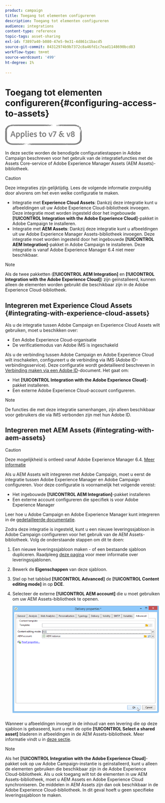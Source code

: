 ```yaml
---
product: campaign
title: Toegang tot elementen configureren
description: Toegang tot elementen configureren
audience: integrations
content-type: reference
topic-tags: asset-sharing
exl-id: f3897a40-b080-47e5-9e31-4d861c1bacd5
source-git-commit: 84312974b9b7372c8a46fd1c7ead1148690bcd83
workflow-type: tm+mt
source-wordcount: '499'
ht-degree: 1%

---
```


# Toegang tot elementen configureren{#configuring-access-to-assets}

![](../../assets/common.svg)

In deze sectie worden de benodigde configuratiestappen in Adobe Campaign beschreven voor het gebruik van de integratiefuncties met de Assets Core-service of Adobe Experience Manager Assets (AEM Assets)-bibliotheek.

>[!CAUTION]
>
>Deze integraties zijn gelijktijdig. Lees de volgende informatie zorgvuldig door alvorens om het even welke configuratie te maken.

* Integratie met **Experience Cloud Assets**: Dankzij deze integratie kunt u afbeeldingen uit uw Adobe Experience Cloud-bibliotheek invoegen. Deze integratie moet worden ingesteld door het ingebouwde **[!UICONTROL Integration with the Adobe Experience Cloud]**-pakket in Adobe Campaign te installeren.
* Integratie met **AEM Assets**: Dankzij deze integratie kunt u afbeeldingen uit uw Adobe Experience Manager Assets-bibliotheek invoegen. Deze integratie moet worden ingesteld door het ingebouwde **[!UICONTROL AEM Integration]**-pakket in Adobe Campaign te installeren. Deze integratie is vanaf Adobe Experience Manager 6.4 niet meer beschikbaar.

>[!NOTE]
>
>Als de twee pakketten (**[!UICONTROL AEM Integration]** en **[!UICONTROL Integration with the Adobe Experience Cloud]**) zijn geïnstalleerd, kunnen alleen de elementen worden gebruikt die beschikbaar zijn in de Adobe Experience Cloud-bibliotheek.

## Integreren met Experience Cloud Assets {#integrating-with-experience-cloud-assets}

Als u de integratie tussen Adobe Campaign en Experience Cloud Assets wilt gebruiken, moet u beschikken over:

* Een Adobe Experience Cloud-organisatie
* De verificatiemodus van Adobe IMS is ingeschakeld

Als u de verbinding tussen Adobe Campaign en Adobe Experience Cloud wilt inschakelen, configureert u de verbinding via IMS (Adobe ID-verbindingsservice). Deze configuratie wordt gedetailleerd beschreven in [Verbinding maken via een Adobe ID](../../integrations/using/about-adobe-id.md)-document. Het gaat om:

* Het **[!UICONTROL Integration with the Adobe Experience Cloud]**-pakket installeren.
* Een externe Adobe Experience Cloud-account configureren.

>[!NOTE]
>
>De functies die met deze integratie samenhangen, zijn alleen beschikbaar voor gebruikers die via IMS verbonden zijn met hun Adobe ID.

## Integreren met AEM Assets {#integrating-with-aem-assets}


>[!CAUTION]
>
>Deze mogelijkheid is ontleed vanaf Adobe Experience Manager 6.4. [Meer informatie](https://experienceleague.adobe.com/docs/experience-manager-64/release-notes/deprecated-removed-features.html?lang=en#removed-features)

Als u AEM Assets wilt integreren met Adobe Campaign, moet u eerst de integratie tussen Adobe Experience Manager en Adobe Campaign configureren. Voor deze configuratie is voornamelijk het volgende vereist:

* Het ingebouwde **[!UICONTROL AEM Integration]**-pakket installeren
* Een externe account configureren die specifiek is voor Adobe Experience Manager

Leer hoe u Adobe Campaign en Adobe Experience Manager kunt integreren in de [gedetailleerde documentatie](../../integrations/using/about-adobe-experience-manager.md).

Zodra deze integratie is ingesteld, kunt u een nieuwe leveringssjabloon in Adobe Campaign configureren voor het gebruik van de AEM Assets-bibliotheek. Volg de onderstaande stappen om dit te doen:

1. Een nieuwe leveringssjabloon maken - of een bestaande sjabloon dupliceren. Raadpleeg [deze pagina](../../delivery/using/about-templates.md) voor meer informatie over leveringssjablonen.
1. Bewerk de **Eigenschappen** van deze sjabloon.
1. Stel op het tabblad **[!UICONTROL Advanced]** de **[!UICONTROL Content editing mode]** in op **DCE**.
1. Selecteer de externe **[!UICONTROL AEM account]** die u moet gebruiken om uw AEM Assets-bibliotheek te openen.

   ![](assets/dam_aem_assets1.png)

Wanneer u afbeeldingen invoegt in de inhoud van een levering die op deze sjabloon is gebaseerd, kunt u met de optie **[!UICONTROL Select a shared asset]** bladeren in afbeeldingen in de AEM Assets-bibliotheek. Meer informatie vindt u in [deze sectie](../../integrations/using/inserting-a-shared-asset.md).

>[!NOTE]
>
>Als het **[!UICONTROL Integration with the Adobe Experience Cloud]**-pakket ook op uw Adobe Campaign-instantie is geïnstalleerd, kunt u alleen de elementen gebruiken die beschikbaar zijn in de Adobe Experience Cloud-bibliotheek. Als u ook toegang wilt tot de elementen in uw AEM Assets-bibliotheek, moet u AEM Assets en Adobe Experience Cloud synchroniseren. De middelen in AEM Assets zijn dan ook beschikbaar in de Adobe Experience Cloud-bibliotheek. In dit geval hoeft u geen specifieke leveringssjabloon te maken.
